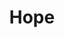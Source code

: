 ---
pid: NS168
title: Hope
location_transcription: 700 E Hilton
zipcode: '19134'
outside_phl: 
neighborhood: Port Richmond
age: 
age_range: 
instagram: 
image_file_name: NS_168.jpg
proposal_transcription: 
topic: Unknown
topic_summary: '0'
type: Other No Form
keywords_other: 
credit: Brenda Speach
image_labels: "//Power Corps// in a box"
twitter: 
facebook: 
permalink: "/monuments/ns168/"
layout: item-page
---